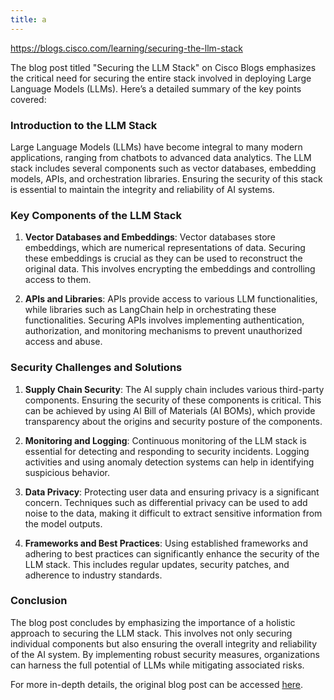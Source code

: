 ```yaml
---
title: a
---
```




https://blogs.cisco.com/learning/securing-the-llm-stack



The blog post titled "Securing the LLM Stack" on Cisco Blogs emphasizes the critical need for securing the entire stack involved in deploying Large Language Models (LLMs). Here’s a detailed summary of the key points covered:

### Introduction to the LLM Stack

Large Language Models (LLMs) have become integral to many modern applications, ranging from chatbots to advanced data analytics. The LLM stack includes several components such as vector databases, embedding models, APIs, and orchestration libraries. Ensuring the security of this stack is essential to maintain the integrity and reliability of AI systems.

### Key Components of the LLM Stack

1. **Vector Databases and Embeddings**: Vector databases store embeddings, which are numerical representations of data. Securing these embeddings is crucial as they can be used to reconstruct the original data. This involves encrypting the embeddings and controlling access to them.

2. **APIs and Libraries**: APIs provide access to various LLM functionalities, while libraries such as LangChain help in orchestrating these functionalities. Securing APIs involves implementing authentication, authorization, and monitoring mechanisms to prevent unauthorized access and abuse.

### Security Challenges and Solutions

1. **Supply Chain Security**: The AI supply chain includes various third-party components. Ensuring the security of these components is critical. This can be achieved by using AI Bill of Materials (AI BOMs), which provide transparency about the origins and security posture of the components.

2. **Monitoring and Logging**: Continuous monitoring of the LLM stack is essential for detecting and responding to security incidents. Logging activities and using anomaly detection systems can help in identifying suspicious behavior.

3. **Data Privacy**: Protecting user data and ensuring privacy is a significant concern. Techniques such as differential privacy can be used to add noise to the data, making it difficult to extract sensitive information from the model outputs.

4. **Frameworks and Best Practices**: Using established frameworks and adhering to best practices can significantly enhance the security of the LLM stack. This includes regular updates, security patches, and adherence to industry standards.

### Conclusion

The blog post concludes by emphasizing the importance of a holistic approach to securing the LLM stack. This involves not only securing individual components but also ensuring the overall integrity and reliability of the AI system. By implementing robust security measures, organizations can harness the full potential of LLMs while mitigating associated risks.

For more in-depth details, the original blog post can be accessed [here](https://blogs.cisco.com/learning/securing-the-llm-stack).